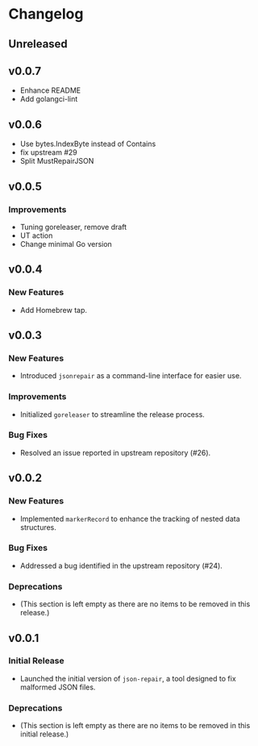 # Changelog

## Unreleased

## v0.0.7

- Enhance README
- Add golangci-lint

## v0.0.6

- Use bytes.IndexByte instead of Contains
- fix upstream #29
- Split MustRepairJSON

## v0.0.5

### Improvements
- Tuning goreleaser, remove draft
- UT action
- Change minimal Go version

## v0.0.4

### New Features
- Add Homebrew tap.

## v0.0.3

### New Features
- Introduced `jsonrepair` as a command-line interface for easier use.

### Improvements
- Initialized `goreleaser` to streamline the release process.

### Bug Fixes
- Resolved an issue reported in upstream repository (#26).

## v0.0.2

### New Features
- Implemented `markerRecord` to enhance the tracking of nested data structures.

### Bug Fixes
- Addressed a bug identified in the upstream repository (#24).

### Deprecations
- (This section is left empty as there are no items to be removed in this release.)

## v0.0.1

### Initial Release
- Launched the initial version of `json-repair`, a tool designed to fix malformed JSON files.

### Deprecations
- (This section is left empty as there are no items to be removed in this initial release.)
